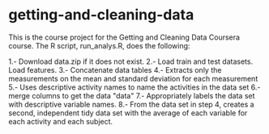 # getting-and-cleaning-data

This is the course project for the Getting and Cleaning Data Coursera course. The R script, run_analys.R, does the following:

1.- Download data.zip if it does not exist. 
2.- Load train and test datasets. Load features. 
3.- Concatenate data tables
4.- Extracts only the measurements on the mean and standard deviation for each measurement
5.- Uses descriptive activity names to name the activities in the data set
6.- merge columns to get the data "data"
7.- Appropriately labels the data set with descriptive variable names. 
8.- From the data set in step 4, creates a second, independent tidy data set with the average of each variable for each activity and each subject.
